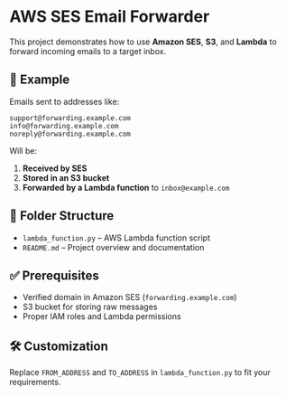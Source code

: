 # AWS SES Email Forwarder

This project demonstrates how to use **Amazon SES**, **S3**, and **Lambda** to forward incoming emails to a target inbox.

## 📧 Example

Emails sent to addresses like:

```
support@forwarding.example.com
info@forwarding.example.com
noreply@forwarding.example.com
```

Will be:

1. **Received by SES**
2. **Stored in an S3 bucket**
3. **Forwarded by a Lambda function** to `inbox@example.com`

## 📂 Folder Structure

- `lambda_function.py` – AWS Lambda function script
- `README.md` – Project overview and documentation

## ✅ Prerequisites

- Verified domain in Amazon SES (`forwarding.example.com`)
- S3 bucket for storing raw messages
- Proper IAM roles and Lambda permissions

## 🛠️ Customization

Replace `FROM_ADDRESS` and `TO_ADDRESS` in `lambda_function.py` to fit your requirements.


